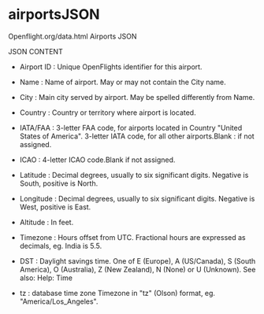 # airportsJSON
Openflight.org/data.html Airports JSON

JSON CONTENT

 * Airport ID :	Unique OpenFlights identifier for this airport.

 * Name :	Name of airport. May or may not contain the City name.

 * City :	Main city served by airport. May be spelled differently from Name.

 * Country :	Country or territory where airport is located.

 * IATA/FAA :	3-letter FAA code, for airports located in Country "United States of America". 3-letter IATA code, for all other airports.Blank : if not assigned.

 * ICAO :	4-letter ICAO code.Blank if not assigned.

 * Latitude :	Decimal degrees, usually to six significant digits. Negative is South, positive is North.

 * Longitude :	Decimal degrees, usually to six significant digits. Negative is West, positive is East.

 * Altitude :	In feet.

 * Timezone :	Hours offset from UTC. Fractional hours are expressed as decimals, eg. India is 5.5.

 * DST :	Daylight savings time. One of E (Europe), A (US/Canada), S (South America), O (Australia), Z (New Zealand), N (None) or U (Unknown). See also: Help: Time

 * tz : database time zone	Timezone in "tz" (Olson) format, eg. "America/Los_Angeles".

